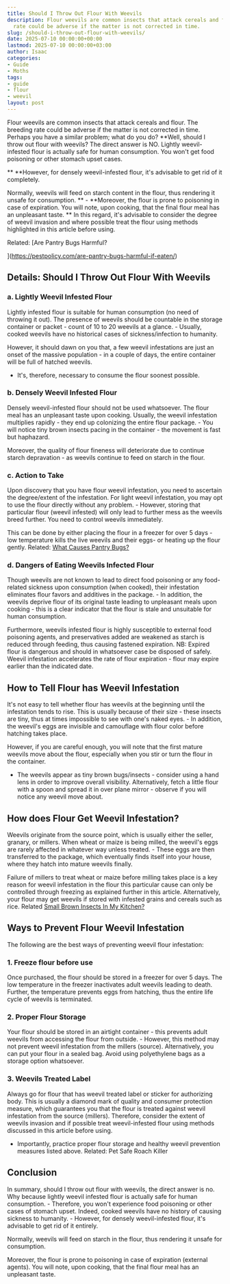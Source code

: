 ```yaml
---
title: Should I Throw Out Flour With Weevils
description: Flour weevils are common insects that attack cereals and flour. The breeding
  rate could be adverse if the matter is not corrected in time.
slug: /should-i-throw-out-flour-with-weevils/
date: 2025-07-10 00:00:00+00:00
lastmod: 2025-07-10 00:00:00+03:00
author: Isaac
categories:
- Guide
- Moths
tags:
- guide
- flour
- weevil
layout: post
---
```

Flour weevils are common insects that attack cereals and flour. The breeding rate could be adverse if the matter is not corrected in time. Perhaps you have a similar problem; what do you do? **Well, should I throw out flour with weevils? The direct answer is NO. Lightly weevil-infested flour is actually safe for human consumption. You won't get food poisoning or other stomach upset cases.

** **However, for densely weevil-infested flour, it's advisable to get rid of it completely.

Normally, weevils will feed on starch content in the flour, thus rendering it unsafe for consumption. ** - **Moreover, the flour is prone to poisoning in case of expiration. You will note, upon cooking, that the final flour meal has an unpleasant taste. ** In this regard, it's advisable to consider the degree of weevil invasion and where possible treat the flour using methods highlighted in this article before using.

Related: [Are Pantry Bugs Harmful?

](https://pestpolicy.com/are-pantry-bugs-harmful-if-eaten/)

##  Details: Should I Throw Out Flour With Weevils

###  a. Lightly Weevil Infested Flour

Lightly infested flour is suitable for human consumption (no need of throwing it out). The presence of weevils should be countable in the storage container or packet - count of 10 to 20 weevils at a glance. - Usually, cooked weevils have no historical cases of sickness/infection to humanity.

However, it should dawn on you that, a few weevil infestations are just an onset of the massive population - in a couple of days, the entire container will be full of hatched weevils.

- It's, therefore, necessary to consume the flour soonest possible.

###  b. Densely Weevil Infested Flour

Densely weevil-infested flour should not be used whatsoever. The flour meal has an unpleasant taste upon cooking. Usually, the weevil infestation multiplies rapidly - they end up colonizing the entire flour package. - You will notice tiny brown insects pacing in the container - the movement is fast but haphazard.

Moreover, the quality of flour fineness will deteriorate due to continue starch depravation - as weevils continue to feed on starch in the flour.

###  c. Action to Take

Upon discovery that you have flour weevil infestation, you need to ascertain the degree/extent of the infestation. For light weevil infestation, you may opt to use the flour directly without any problem. - However, storing that particular flour (weevil infested) will only lead to further mess as the weevils breed further. You need to control weevils immediately.

This can be done by either placing the flour in a freezer for over 5 days - low temperature kills the live weevils and their eggs- or heating up the flour gently. Related: [What Causes Pantry Bugs? ](https://pestpolicy.com/what-causes-pantry-bugs/)

###  d. Dangers of Eating Weevils Infected Flour

Though weevils are not known to lead to direct food poisoning or any food-related sickness upon consumption (when cooked), their infestation eliminates flour favors and additives in the package. - In addition, the weevils deprive flour of its original taste leading to unpleasant meals upon cooking - this is a clear indicator that the flour is stale and unsuitable for human consumption.

Furthermore, weevils infested flour is highly susceptible to external food poisoning agents, and preservatives added are weakened as starch is reduced through feeding, thus causing fastened expiration. NB: Expired flour is dangerous and should in whatsoever case be disposed of safely. Weevil infestation accelerates the rate of flour expiration - flour may expire earlier than the indicated date.

##  How to Tell Flour has Weevil Infestation

It's not easy to tell whether flour has weevils at the beginning until the infestation tends to rise. This is usually because of their size - these insects are tiny, thus at times impossible to see with one's naked eyes. - In addition, the weevil's eggs are invisible and camouflage with flour color before hatching takes place.

However, if you are careful enough, you will note that the first mature weevils move about the flour, especially when you stir or turn the flour in the container.

- The weevils appear as tiny brown bugs/insects - consider using a hand lens in order to improve overall visibility. Alternatively, fetch a little flour with a spoon and spread it in over plane mirror - observe if you will notice any weevil move about.

##  How does Flour Get Weevil Infestation?

Weevils originate from the source point, which is usually either the seller, granary, or millers. When wheat or maize is being milled, the weevil's eggs are rarely affected in whatever way unless treated. - These eggs are then transferred to the package, which eventually finds itself into your house, where they hatch into mature weevils finally.

Failure of millers to treat wheat or maize before milling takes place is a key reason for weevil infestation in the flour this particular cause can only be controlled through freezing as explained further in this article. Alternatively, your flour may get weevils if stored with infested grains and cereals such as rice. Related [Small Brown Insects In My Kitchen? ](https://pestpolicy.com/what-are-small-brown-insects-in-my-kitchen/)

##  Ways to Prevent Flour Weevil Infestation

The following are the best ways of preventing weevil flour infestation:

###  1. Freeze flour before use

Once purchased, the flour should be stored in a freezer for over 5 days. The low temperature in the freezer inactivates adult weevils leading to death. Further, the temperature prevents eggs from hatching, thus the entire life cycle of weevils is terminated.

###  2. Proper Flour Storage

Your flour should be stored in an airtight container - this prevents adult weevils from accessing the flour from outside. - However, this method may not prevent weevil infestation from the millers (source). Alternatively, you can put your flour in a sealed bag. Avoid using polyethylene bags as a storage option whatsoever.

###  3. Weevils Treated Label

Always go for flour that has weevil treated label or sticker for authorizing body. This is usually a diamond mark of quality and consumer protection measure, which guarantees you that the flour is treated against weevil infestation from the source (millers). Therefore, consider the extent of weevils invasion and if possible treat weevil-infested flour using methods discussed in this article before using.

- Importantly, practice proper flour storage and healthy weevil prevention measures listed above. Related: Pet Safe Roach Killer

##  Conclusion

In summary, should I throw out flour with weevils, the direct answer is no. Why because lightly weevil infested flour is actually safe for human consumption. - Therefore, you won't experience food poisoning or other cases of stomach upset. Indeed, cooked weevils have no history of causing sickness to humanity. - However, for densely weevil-infested flour, it's advisable to get rid of it entirely.

Normally, weevils will feed on starch in the flour, thus rendering it unsafe for consumption.

Moreover, the flour is prone to poisoning in case of expiration (external agents). You will note, upon cooking, that the final flour meal has an unpleasant taste.